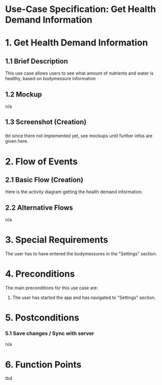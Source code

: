 # Use-Case Specification: Get Health Demand Information

# 1. Get Health Demand Information

## 1.1 Brief Description
This use case allows users to see what amount of nutrients and water is healthy, based on bodymessure information

## 1.2 Mockup
n/a

## 1.3 Screenshot (Creation)
### 
tbt since there not implemented yet, see mockups until further infos are given here.

# 2. Flow of Events

## 2.1 Basic Flow (Creation)
Here is the activity diagram getting the health demand information.

## 2.2 Alternative Flows
n/a

# 3. Special Requirements
The user has to have entered the bodymessures in the "Settings" section.

# 4. Preconditions
The main preconditions for this use case are:

 1. The user has started the app and has navigated to "Settings" section.

# 5. Postconditions

### 5.1 Save changes / Sync with server
n/a

# 6. Function Points
tbd
<!--
To calculate function points, we used the tool on [http://groups.umd.umich.edu](http://groups.umd.umich.edu/cis/course.des/cis375/projects/fp99/main.html).

Functionpoints and implementationtime needs to be determined -->
